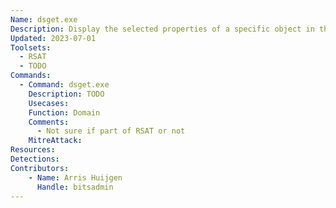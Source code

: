 ```yaml
---
Name: dsget.exe
Description: Display the selected properties of a specific object in the directory
Updated: 2023-07-01
Toolsets:
  - RSAT
  - TODO
Commands:
  - Command: dsget.exe
    Description: TODO
    Usecases:
    Function: Domain
    Comments:
      - Not sure if part of RSAT or not
    MitreAttack:
Resources:
Detections:
Contributors:
    - Name: Arris Huijgen
      Handle: bitsadmin
---
```

